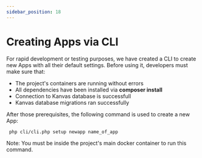```yaml
---
sidebar_position: 18
---
```


# Creating Apps via CLI

For rapid development or testing purposes, we have created a CLI to create new Apps with all their default settings. Before using it, developers must make sure that:

 - The project's containers are running without errors
 - All dependencies have been installed via **composer install**
 - Connection to Kanvas database is successfull
 - Kanvas database migrations ran successfully
 
 After those prerequisites, the following command is used to create a new App:
 
``` bash
 php cli/cli.php setup newapp name_of_app
````

Note: You must be inside the project's main docker container to run this command.
